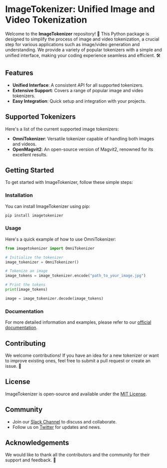 # ImageTokenizer: Unified Image and Video Tokenization

Welcome to the **ImageTokenizer** repository! 🎉 This Python package is designed to simplify the process of image and video tokenization, a crucial step for various applications such as image/video generation and understanding. We provide a variety of popular tokenizers with a simple and unified interface, making your coding experience seamless and efficient. 🛠️

## Features

- **Unified Interface**: A consistent API for all supported tokenizers.
- **Extensive Support**: Covers a range of popular image and video tokenizers.
- **Easy Integration**: Quick setup and integration with your projects.

## Supported Tokenizers

Here's a list of the current supported image tokenizers:

- **OmniTokenizer**: Versatile tokenizer capable of handling both images and videos.
- **OpenMagvit2**: An open-source version of Magvit2, renowned for its excellent results.

## Getting Started

To get started with ImageTokenizer, follow these simple steps:

### Installation

You can install ImageTokenizer using pip:

```bash
pip install imagetokenizer
```

### Usage

Here's a quick example of how to use OmniTokenizer:

```python
from imagetokenizer import OmniTokenizer

# Initialize the tokenizer
image_tokenizer = OmniTokenizer()

# Tokenize an image
image_tokens = image_tokenizer.encode("path_to_your_image.jpg")

# Print the tokens
print(image_tokens)

image = image_tokenizer.decode(image_tokens)
```

### Documentation

For more detailed information and examples, please refer to our [official documentation](#).

## Contributing

We welcome contributions! If you have an idea for a new tokenizer or want to improve existing ones, feel free to submit a pull request or create an issue. 🔧

## License

ImageTokenizer is open-source and available under the [MIT License](LICENSE).

## Community

- Join our [Slack Channel](#) to discuss and collaborate.
- Follow us on [Twitter](#) for updates and news.

## Acknowledgements

We would like to thank all the contributors and the community for their support and feedback. 🙏
